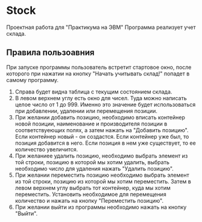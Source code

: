 # Stock
Проектная работа для "Практикума на ЭВМ"
Программа реализует учет склада.

## **Правила пользоавния**

При запуске программы пользователь встретит стартовое окно, после которого при нажатии на кнопку "Начать учитывать склад!" попадет в самому программу.
1. Справа будет видна таблица с текущим состоянием склада.
2. В левом верхнем углу есть окно для чисел. Туда можно написать целое число от 1 до 999. Именно это значение будет использоваться при добавлении, удалении или перемещения позиции.
3. При желании добавить позицию, необходимо вписать контейнер новой позиции, наименование и производителя позиции в соответствуеющих полях, а затем нажать на "Добавить позицию". Если контейнер новый - он создастся. Если контейнер уже был, то позиция добавится в него. Если позиция в нем уже существует, то ее количество увеличится.
3. При желаниее удалить позицию, необходимо выбрать элемент из той строки, позицию в которой мы хотим удалить, выбрать необходимо число для удаления нажать "Удалить позицию".
4. При желании переместить позицию необходимо выбрать элемент из той строки, позицию из которой мы хотим переместить. Затем в левом верхнем углу выбрать тот контейнер, куда мы хотим переместить. Установить необходимое для перемещения количество и нажать на кнопку "Переместить позицию".
5. При желании выйти из программы необходимо нажать на кнопку "Выйти".
